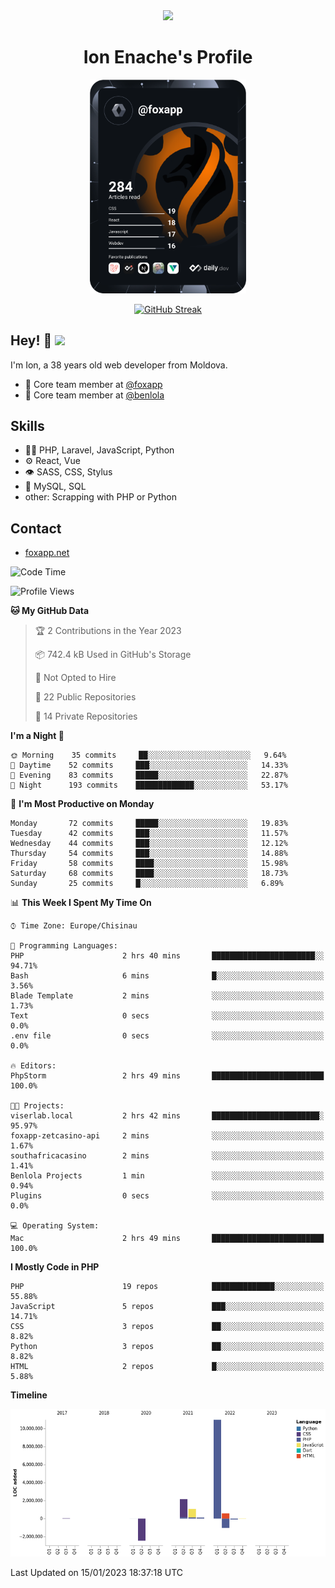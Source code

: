 <div id="header" align="center">
  <img src="https://media.giphy.com/media/M9gbBd9nbDrOTu1Mqx/giphy.gif" width="100"/>
	<h1>Ion Enache's Profile</h1>
</div>
<div align="center">
	<a href="https://app.daily.dev/foxapp"><img src="https://github.com/foxapp/foxapp/blob/master/devcard.svg" width="250" alt="Ion Enache's Dev Card"/></a>
</div>


<div align="center">
	
[![GitHub Streak](http://github-readme-streak-stats.herokuapp.com?user=foxapp&hide_border=true&date_format=M%20j%5B%2C%20Y%5D)](https://git.io/streak-stats)
	
</div>


## Hey! 👋 <img src="https://media.giphy.com/media/hvRJCLFzcasrR4ia7z/giphy.gif" width="30px"/>
I'm Ion, a 38 years old web developer from Moldova.


- 👥 Core team member at [@foxapp](https://github.com/foxapp)
- 👥 Core team member at [@benlola](https://github.com/benlola)

## Skills
- 👨‍💻 PHP, Laravel, JavaScript, Python
- ⚙️ React, Vue
- 👁️ SASS, CSS, Stylus
- 💽 MySQL, SQL
- other: Scrapping with PHP or Python

## Contact
- [foxapp.net](https://www.foxapp.net)

<!--START_SECTION:waka-->
![Code Time](http://img.shields.io/badge/Code%20Time-1%2C158%20hrs%2013%20mins-blue)

![Profile Views](http://img.shields.io/badge/Profile%20Views-0-blue)

**🐱 My GitHub Data** 

> 🏆 2 Contributions in the Year 2023
 > 
> 📦 742.4 kB Used in GitHub's Storage 
 > 
> 🚫 Not Opted to Hire
 > 
> 📜 22 Public Repositories 
 > 
> 🔑 14 Private Repositories  
 > 
**I'm a Night 🦉** 

```text
🌞 Morning    35 commits     ██░░░░░░░░░░░░░░░░░░░░░░░   9.64% 
🌆 Daytime    52 commits     ███░░░░░░░░░░░░░░░░░░░░░░   14.33% 
🌃 Evening    83 commits     █████░░░░░░░░░░░░░░░░░░░░   22.87% 
🌙 Night      193 commits    █████████████░░░░░░░░░░░░   53.17%

```
📅 **I'm Most Productive on Monday** 

```text
Monday       72 commits     █████░░░░░░░░░░░░░░░░░░░░   19.83% 
Tuesday      42 commits     ███░░░░░░░░░░░░░░░░░░░░░░   11.57% 
Wednesday    44 commits     ███░░░░░░░░░░░░░░░░░░░░░░   12.12% 
Thursday     54 commits     ███░░░░░░░░░░░░░░░░░░░░░░   14.88% 
Friday       58 commits     ████░░░░░░░░░░░░░░░░░░░░░   15.98% 
Saturday     68 commits     ████░░░░░░░░░░░░░░░░░░░░░   18.73% 
Sunday       25 commits     █░░░░░░░░░░░░░░░░░░░░░░░░   6.89%

```


📊 **This Week I Spent My Time On** 

```text
⌚︎ Time Zone: Europe/Chisinau

💬 Programming Languages: 
PHP                      2 hrs 40 mins       ███████████████████████░░   94.71% 
Bash                     6 mins              █░░░░░░░░░░░░░░░░░░░░░░░░   3.56% 
Blade Template           2 mins              ░░░░░░░░░░░░░░░░░░░░░░░░░   1.73% 
Text                     0 secs              ░░░░░░░░░░░░░░░░░░░░░░░░░   0.0% 
.env file                0 secs              ░░░░░░░░░░░░░░░░░░░░░░░░░   0.0%

🔥 Editors: 
PhpStorm                 2 hrs 49 mins       █████████████████████████   100.0%

🐱‍💻 Projects: 
viserlab.local           2 hrs 42 mins       ████████████████████████░   95.97% 
foxapp-zetcasino-api     2 mins              ░░░░░░░░░░░░░░░░░░░░░░░░░   1.67% 
southafricacasino        2 mins              ░░░░░░░░░░░░░░░░░░░░░░░░░   1.41% 
Benlola Projects         1 min               ░░░░░░░░░░░░░░░░░░░░░░░░░   0.94% 
Plugins                  0 secs              ░░░░░░░░░░░░░░░░░░░░░░░░░   0.0%

💻 Operating System: 
Mac                      2 hrs 49 mins       █████████████████████████   100.0%

```

**I Mostly Code in PHP** 

```text
PHP                      19 repos            ██████████████░░░░░░░░░░░   55.88% 
JavaScript               5 repos             ███░░░░░░░░░░░░░░░░░░░░░░   14.71% 
CSS                      3 repos             ██░░░░░░░░░░░░░░░░░░░░░░░   8.82% 
Python                   3 repos             ██░░░░░░░░░░░░░░░░░░░░░░░   8.82% 
HTML                     2 repos             █░░░░░░░░░░░░░░░░░░░░░░░░   5.88%

```


**Timeline**

![Chart not found](https://raw.githubusercontent.com/foxapp/foxapp/master/charts/bar_graph.png) 


 Last Updated on 15/01/2023 18:37:18 UTC
<!--END_SECTION:waka-->
